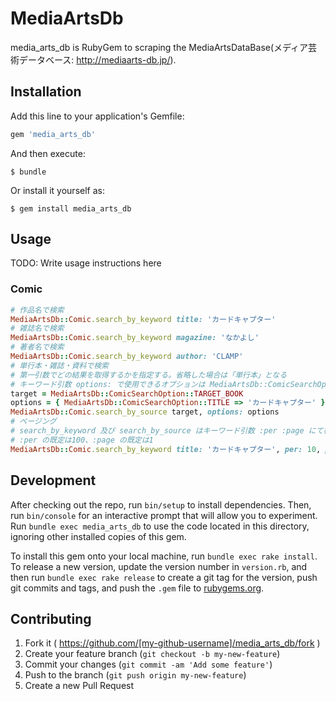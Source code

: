 # MediaArtsDb

media_arts_db is RubyGem to scraping the MediaArtsDataBase(メディア芸術データベース: http://mediaarts-db.jp/).

## Installation

Add this line to your application's Gemfile:

```ruby
gem 'media_arts_db'
```

And then execute:

    $ bundle

Or install it yourself as:

    $ gem install media_arts_db

## Usage

TODO: Write usage instructions here

### Comic

```ruby
# 作品名で検索
MediaArtsDb::Comic.search_by_keyword title: 'カードキャプター'
# 雑誌名で検索
MediaArtsDb::Comic.search_by_keyword magazine: 'なかよし'
# 著者名で検索
MediaArtsDb::Comic.search_by_keyword author: 'CLAMP'
# 単行本・雑誌・資料で検索
# 第一引数でどの結果を取得するかを指定する。省略した場合は「単行本」となる
# キーワード引数 options: で使用できるオプションは MediaArtsDb::ComicSearchOption に定義されている
target = MediaArtsDb::ComicSearchOption::TARGET_BOOK
options = { MediaArtsDb::ComicSearchOption::TITLE => 'カードキャプター' }
MediaArtsDb::Comic.search_by_source target, options: options
# ページング
# search_by_keyword 及び search_by_source はキーワード引数 :per :page にて検索結果の件数指定やページ指定が可能
# :per の既定は100、:page の既定は1
MediaArtsDb::Comic.search_by_keyword title: 'カードキャプター', per: 10, page: 2 # => 11〜20件目の検索結果
```

## Development

After checking out the repo, run `bin/setup` to install dependencies. Then, run `bin/console` for an interactive prompt that will allow you to experiment. Run `bundle exec media_arts_db` to use the code located in this directory, ignoring other installed copies of this gem.

To install this gem onto your local machine, run `bundle exec rake install`. To release a new version, update the version number in `version.rb`, and then run `bundle exec rake release` to create a git tag for the version, push git commits and tags, and push the `.gem` file to [rubygems.org](https://rubygems.org).

## Contributing

1. Fork it ( https://github.com/[my-github-username]/media_arts_db/fork )
2. Create your feature branch (`git checkout -b my-new-feature`)
3. Commit your changes (`git commit -am 'Add some feature'`)
4. Push to the branch (`git push origin my-new-feature`)
5. Create a new Pull Request
